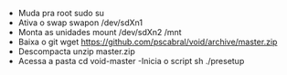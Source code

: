 - Muda pra root
sudo su
- Ativa o swap
swapon /dev/sdXn1
- Monta as unidades
mount /dev/sdXn2 /mnt
- Baixa o git
wget https://github.com/pscabral/void/archive/master.zip
- Descompacta
unzip master.zip
- Acessa a pasta
cd void-master
-Inicia o script
sh ./presetup
